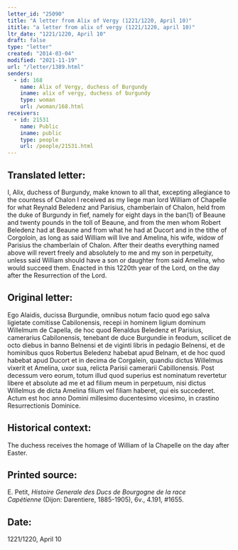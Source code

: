 ```yaml
---
letter_id: "25090"
title: "A letter from Alix of Vergy (1221/1220, April 10)"
ititle: "a letter from alix of vergy (1221/1220, april 10)"
ltr_date: "1221/1220, April 10"
draft: false
type: "letter"
created: "2014-03-04"
modified: "2021-11-19"
url: "/letter/1389.html"
senders:
  - id: 168
    name: Alix of Vergy, duchess of Burgundy
    iname: alix of vergy, duchess of burgundy
    type: woman
    url: /woman/168.html
receivers:
  - id: 21531
    name: Public
    iname: public
    type: people
    url: /people/21531.html
---
```

<h2> Translated letter:</h2>I, Alix, duchess of Burgundy, make known to all that, excepting allegiance to the countess of  Chalon I received as my liege man lord William of Chapelle for what Reynald Beledenz and Parisius, chamberlain of Chalon, held from the duke of Burgundy in fief, namely for eight days in the ban(1) of Beaune and twenty pounds in the toll of Beaune, and from the men whom Robert Beledenz had at Beaune and from what he had at Ducort and in the tithe of Corgoloin, as long as said William will live and Amelina, his wife, widow of Parisius the chamberlain of Chalon.  After their deaths everything named above will revert freely and absolutely to me and my son in perpetuity, unless said William should have a son or daughter from said Amelina, who would succeed them.  Enacted in this 1220th year of the Lord, on the day after the Resurrection of the Lord.
<h2 class="mt-4"> Original letter:</h2>Ego Alaidis, ducissa Burgundie, omnibus notum facio quod ego salva ligietate comitisse Cabilonensis, recepi in hominem ligium dominum Willelmum de Capella, de hoc quod Renaldus Beledenz et Parisius, camerarius Cabilonensis, tenebant de duce Burgundie in feodum, scilicet de octo diebus in banno Belnensi et de viginti libris in pedagio Belnensi, et de hominibus quos Robertus Beledenz habebat apud Belnam, et de hoc quod habebat apud Ducort et in decima de Corgalein, quandiu dictus Willelmus vixerit et Amelina, uxor sua, relicta Parisii camerarii Cabillonensis. Post decessum vero eorum, totum illud quod superius est nominatum revertetur libere et absolute ad me et ad filium meum in perpetuum, nisi dictus Willelmus de dicta Amelina filium vel filiam haberet, qui eis succederet. Actum est hoc anno Domini millesimo ducentesimo vicesimo, in crastino Resurrectionis Dominice.
<h2 class="mt-4"> Historical context:</h2>The duchess receives the homage of William of la Chapelle on the day after Easter.
<h2 class="mt-4"> Printed source:</h2><p>E. Petit, <em>Histoire Generale des Ducs de Bourgogne&nbsp;</em><i>de la race Capétienne&nbsp;</i>(Dijon: Darentiere, 1885-1905), 6v., 4.191, #1655.</p><h2 class="mt-4"> Date:</h2>1221/1220, April 10